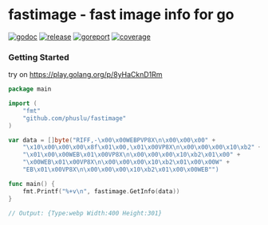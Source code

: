 # fastimage - fast image info for go

[![godoc][godoc-img]][godoc] [![release][release-img]][release] [![goreport][goreport-img]][goreport] [![coverage][coverage-img]][coverage]

### Getting Started

try on https://play.golang.org/p/8yHaCknD1Rm
```go
package main

import (
	"fmt"
	"github.com/phuslu/fastimage"
)

var data = []byte("RIFF,-\x00\x00WEBPVP8X\n\x00\x00\x00" +
    "\x10\x00\x00\x00\x8f\x01\x00,\x01\x00VP8X\n\x00\x00\x00\x10\xb2" +
    "\x01\x00\x00WEB\x01\x00VP8X\n\x00\x00\x00\x10\xb2\x01\x00" +
    "\x00WEB\x01\x00VP8X\n\x00\x00\x00\x10\xb2\x01\x00\x00W" +
    "EB\x01\x00VP8X\n\x00\x00\x00\x10\xb2\x01\x00\x00WEB"")

func main() {
	fmt.Printf("%+v\n", fastimage.GetInfo(data))
}

// Output: {Type:webp Width:400 Height:301}
```

[godoc-img]: http://img.shields.io/badge/godoc-reference-blue.svg
[godoc]: https://godoc.org/github.com/phuslu/fastimage
[release-img]: https://img.shields.io/github/v/tag/phuslu/fastimage?label=release
[release]: https://github.com/phuslu/fastimage/releases
[goreport-img]: https://goreportcard.com/badge/github.com/phuslu/fastimage
[goreport]: https://goreportcard.com/report/github.com/phuslu/fastimage
[coverage-img]: http://gocover.io/_badge/github.com/phuslu/fastimage
[coverage]: https://gocover.io/github.com/phuslu/fastimage
